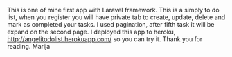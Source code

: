 This is one of mine first app with Laravel framework. This is a simply to do list, when you register you will have private
tab to create, update, delete and mark as completed your tasks.
I used pagination, after fifth task it will be expand on the second page.
I deployed this app to heroku, http://angelitodolist.herokuapp.com/ so you can try it.
Thank you for reading.
Marija
